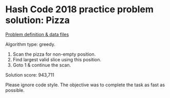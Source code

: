 # Hash Code 2018 practice problem solution: Pizza

[Problem definition & data files](https://bytefreaks.net/google/practice-problem-for-google-hash-code-2018)

Algorithm type: greedy. 
1. Scan the pizza for non-empty position.
2. Find largest valid slice using this position.
3. Goto 1 & continue the scan.

Solution score: 943,711 

Please ignore code style. The objective was to complete the task as fast as possible.
